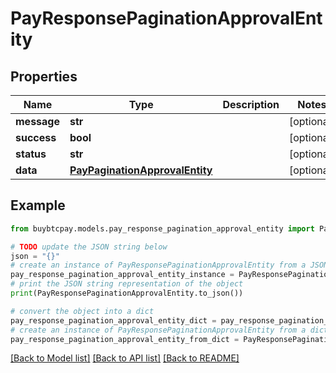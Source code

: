 # PayResponsePaginationApprovalEntity


## Properties

Name | Type | Description | Notes
------------ | ------------- | ------------- | -------------
**message** | **str** |  | [optional] 
**success** | **bool** |  | [optional] 
**status** | **str** |  | [optional] 
**data** | [**PayPaginationApprovalEntity**](PayPaginationApprovalEntity.md) |  | [optional] 

## Example

```python
from buybtcpay.models.pay_response_pagination_approval_entity import PayResponsePaginationApprovalEntity

# TODO update the JSON string below
json = "{}"
# create an instance of PayResponsePaginationApprovalEntity from a JSON string
pay_response_pagination_approval_entity_instance = PayResponsePaginationApprovalEntity.from_json(json)
# print the JSON string representation of the object
print(PayResponsePaginationApprovalEntity.to_json())

# convert the object into a dict
pay_response_pagination_approval_entity_dict = pay_response_pagination_approval_entity_instance.to_dict()
# create an instance of PayResponsePaginationApprovalEntity from a dict
pay_response_pagination_approval_entity_from_dict = PayResponsePaginationApprovalEntity.from_dict(pay_response_pagination_approval_entity_dict)
```
[[Back to Model list]](../README.md#documentation-for-models) [[Back to API list]](../README.md#documentation-for-api-endpoints) [[Back to README]](../README.md)


